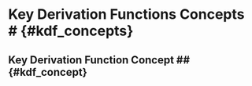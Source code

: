 # Key Derivation Functions Concepts # {#kdf_concepts}

## Key Derivation Function Concept ## {#kdf_concept}
